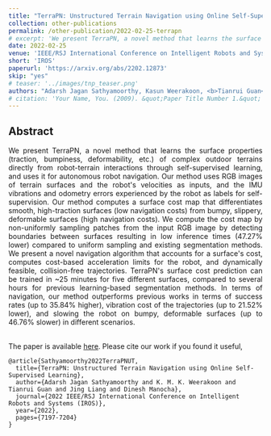 ```yaml
---
title: "TerraPN: Unstructured Terrain Navigation using Online Self-Supervised Learning"
collection: other-publications
permalink: /other-publication/2022-02-25-terrapn
# excerpt: 'We present TerraPN, a novel method that learns the surface properties (traction, bumpiness, deformability, etc.) of complex outdoor terrains directly from robot-terrain interactions through self-supervised learning, and uses it for autonomous robot navigation. Our method uses RGB images of terrain surfaces and the robot's velocities as inputs, and the IMU vibrations and odometry errors experienced by the robot as labels for self-supervision. Our method computes a surface cost map that differentiates smooth, high-traction surfaces (low navigation costs) from bumpy, slippery, deformable surfaces (high navigation costs). We compute the cost map by non-uniformly sampling patches from the input RGB image by detecting boundaries between surfaces resulting in low inference times (47.27% lower) compared to uniform sampling and existing segmentation methods. We present a novel navigation algorithm that accounts for a surface's cost, computes cost-based acceleration limits for the robot, and dynamically feasible, collision-free trajectories. TerraPN's surface cost prediction can be trained in ~25 minutes for five different surfaces, compared to several hours for previous learning-based segmentation methods. In terms of navigation, our method outperforms previous works in terms of success rates (up to 35.84% higher), vibration cost of the trajectories (up to 21.52% lower), and slowing the robot on bumpy, deformable surfaces (up to 46.76% slower) in different scenarios.'
date: 2022-02-25
venue: 'IEEE/RSJ International Conference on Intelligent Robots and Systems'
short: 'IROS'
paperurl: 'https://arxiv.org/abs/2202.12873'
skip: "yes"
# teaser: '../images/tnp_teaser.png'
authors: "Adarsh Jagan Sathyamoorthy, Kasun Weerakoon, <b>Tianrui Guan</b>, Jing Liang, Dinesh Manocha"
# citation: 'Your Name, You. (2009). &quot;Paper Title Number 1.&quot; <i>Journal 1</i>. 1(1).'
---
```



## Abstract

<div style="text-align: justify"> We present TerraPN, a novel method that learns the surface properties (traction, bumpiness, deformability, etc.) of complex outdoor terrains directly from robot-terrain interactions through self-supervised learning, and uses it for autonomous robot navigation. Our method uses RGB images of terrain surfaces and the robot's velocities as inputs, and the IMU vibrations and odometry errors experienced by the robot as labels for self-supervision. Our method computes a surface cost map that differentiates smooth, high-traction surfaces (low navigation costs) from bumpy, slippery, deformable surfaces (high navigation costs). We compute the cost map by non-uniformly sampling patches from the input RGB image by detecting boundaries between surfaces resulting in low inference times (47.27% lower) compared to uniform sampling and existing segmentation methods. We present a novel navigation algorithm that accounts for a surface's cost, computes cost-based acceleration limits for the robot, and dynamically feasible, collision-free trajectories. TerraPN's surface cost prediction can be trained in ~25 minutes for five different surfaces, compared to several hours for previous learning-based segmentation methods. In terms of navigation, our method outperforms previous works in terms of success rates (up to 35.84% higher), vibration cost of the trajectories (up to 21.52% lower), and slowing the robot on bumpy, deformable surfaces (up to 46.76% slower) in different scenarios.</div>

<br>


The paper is available [here](https://arxiv.org/abs/2202.12873). Please cite our work if you found it useful,

```
@article{Sathyamoorthy2022TerraPNUT,
  title={TerraPN: Unstructured Terrain Navigation using Online Self-Supervised Learning},
  author={Adarsh Jagan Sathyamoorthy and K. M. K. Weerakoon and Tianrui Guan and Jing Liang and Dinesh Manocha},
  journal={2022 IEEE/RSJ International Conference on Intelligent Robots and Systems (IROS)},
  year={2022},
  pages={7197-7204}
}
```
